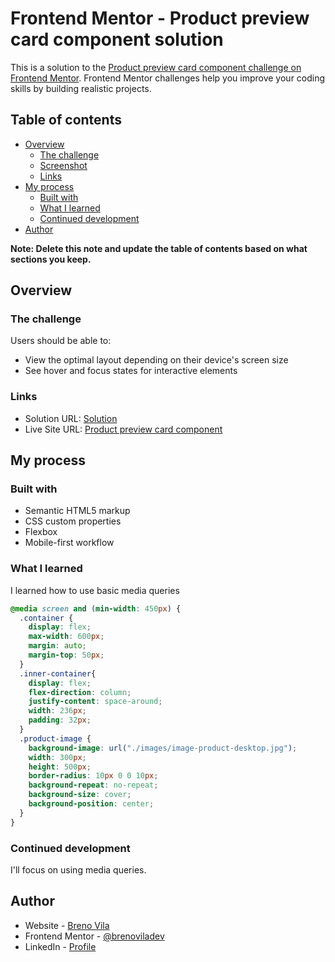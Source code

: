 # Frontend Mentor - Product preview card component solution

This is a solution to the [Product preview card component challenge on Frontend Mentor](https://www.frontendmentor.io/challenges/product-preview-card-component-GO7UmttRfa). Frontend Mentor challenges help you improve your coding skills by building realistic projects. 

## Table of contents

- [Overview](#overview)
  - [The challenge](#the-challenge)
  - [Screenshot](#screenshot)
  - [Links](#links)
- [My process](#my-process)
  - [Built with](#built-with)
  - [What I learned](#what-i-learned)
  - [Continued development](#continued-development)
- [Author](#author)

**Note: Delete this note and update the table of contents based on what sections you keep.**

## Overview

### The challenge

Users should be able to:

- View the optimal layout depending on their device's screen size
- See hover and focus states for interactive elements

### Links

- Solution URL: [Solution](https://www.frontendmentor.io/solutions/product-preview-card-component-_IgMJdn-90)
- Live Site URL: [Product preview card component](https://brenoviladev.github.io/product-preview-card-component/)

## My process

### Built with

- Semantic HTML5 markup
- CSS custom properties
- Flexbox
- Mobile-first workflow

### What I learned

I learned how to use basic media queries

```css
@media screen and (min-width: 450px) {
  .container {
    display: flex;
    max-width: 600px;
    margin: auto;
    margin-top: 50px;
  }
  .inner-container{
    display: flex;
    flex-direction: column;
    justify-content: space-around;
    width: 236px;
    padding: 32px;
  }
  .product-image {
    background-image: url("./images/image-product-desktop.jpg");
    width: 300px;
    height: 500px;
    border-radius: 10px 0 0 10px;
    background-repeat: no-repeat;
    background-size: cover;
    background-position: center;
  }
}
```

### Continued development

I'll focus on using media queries.

## Author

- Website - [Breno Vila](https://brenoviladev.github.io/homepage/)
- Frontend Mentor - [@brenoviladev](https://www.frontendmentor.io/profile/brenoviladev)
- LinkedIn - [Profile](https://www.linkedin.com/in/breno-vila-dev/)